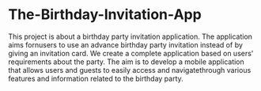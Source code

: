 # The-Birthday-Invitation-App
This project is about a birthday party invitation application. The application aims fornusers to use an advance birthday party invitation instead of by giving an invitation card. We create a complete application based on users' requirements about the party. The aim is to develop a mobile application that allows users and guests to easily access and navigatethrough various features and information related to the birthday party.
